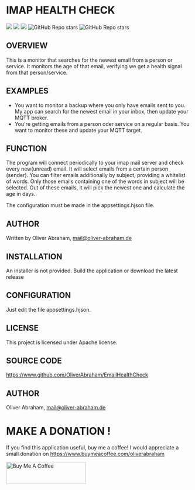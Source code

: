 # IMAP HEALTH CHECK

![](https://img.shields.io/github/downloads/oliverabraham/EmailHealthCheck/total) ![](https://img.shields.io/github/license/oliverabraham/EmailHealthCheck) ![](https://img.shields.io/github/languages/count/oliverabraham/EmailHealthCheck) ![GitHub Repo stars](https://img.shields.io/github/stars/oliverabraham/EmailHealthCheck?label=repo%20stars) ![GitHub Repo stars](https://img.shields.io/github/stars/oliverabraham?label=user%20stars)


## OVERVIEW

This is a monitor that searches for the newest email from a person or service.
It monitors the age of that email, verifying we get a health signal from that person/service.



## EXAMPLES
- You want to monitor a backup where you only have emails sent to you. My app can search for the newest email in your inbox, then update your MQTT broker.
- You're getting emails from a person oder service on a regular basis. You want to monitor these and update your MQTT target.



## FUNCTION
The program will connect periodically to your imap mail server and check every new(unread) email.
It will select emails from a certain person (sender).
You can filter emails additionally  by subject, providing a whitelist of words. 
Only those emails containing one of the words in subject will be selected.
Out of these emails, it will pick the newest one and calculate the age in days.

The configuration must be made in the appsettings.hjson file.

## AUTHOR
Written by Oliver Abraham, mail@oliver-abraham.de


## INSTALLATION
An installer is not provided. Build the application or download the latest release


## CONFIGURATION
Just edit the file appsettings.hjson. 



## LICENSE
This project is licensed under Apache license.


## SOURCE CODE
https://www.github.com/OliverAbraham/EmailHealthCheck


## AUTHOR
Oliver Abraham, mail@oliver-abraham.de


# MAKE A DONATION !

If you find this application useful, buy me a coffee!
I would appreciate a small donation on https://www.buymeacoffee.com/oliverabraham

<a href="https://www.buymeacoffee.com/app/oliverabraham" target="_blank"><img src="https://cdn.buymeacoffee.com/buttons/v2/default-yellow.png" alt="Buy Me A Coffee" style="height: 60px !important;width: 217px !important;" ></a>
